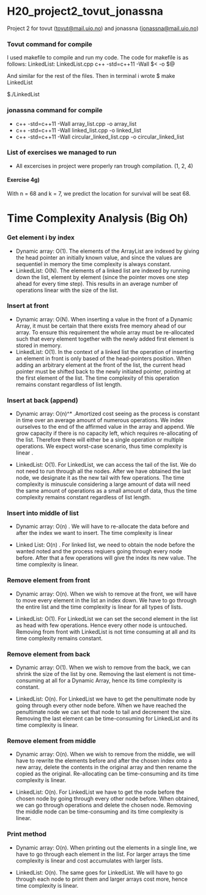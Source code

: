 # H20_project2_tovut_jonassna
Project 2 for tovut (tovut@mail.uio.no) and jonassna (jonassna@mail.uio.no)

### Tovut command for compile
I used makefile to compile and run my code. The code for makefile is as follows:
LinkedList: LinkedList.cpp
	c++ -std=c++11 -Wall $< -o $@
  
And similar for the rest of the files. Then in terminal i wrote
$ make LinkedList

$./LinkedList

### jonassna command for compile
* c++ -std=c++11 -Wall array_list.cpp -o array_list
* c++ -std=c++11 -Wall linked_list.cpp -o linked_list
* c++ -std=c++11 -Wall circular_linked_list.cpp -o circular_linked_list

### List of exercises we managed to run
* All excercises in project were properly ran trough compilation. (1, 2, 4)

#### Exercise 4g)
With n = 68 and k = 7, we predict the location for survival will be seat 68.

# Time Complexity Analysis (Big Oh)

### Get element i by index
* Dynamic array: O(1). The elements of the ArrayList are indexed by giving the head pointer an initially known value, and since the values are sequentiel in memory the time complexity is always constant.
* LinkedList: O(N). The elements of a linked list are indexed by running down the list, element by element (since the pointer moves one step ahead for every time step). This results in an average number of operations linear with the size of the list.

### Insert at front
* Dynamic array: O(N). When inserting a value in the front of a Dynamic Array, it must be certain that there exists free memory ahead of our array. To ensure this requirement the whole array must be re-allocated such that every element together with the newly added first element is stored in memory.
* LinkedList: O(1). In the context of a linked list the operation of inserting an element in front is only based of the head-pointers position. When adding an arbitrary element at the front of the list, the current head pointer must be shifted back to the newly initiated pointer, pointing at the first element of the list. The time complexity of this operation remains constant regardless of list length.


### Insert at back (append)
* Dynamic array: O(n)^* .Amortized cost seeing as the process is constant in time over an average amount of numerous operations. We index ourselves to the end of the affirmed value in the array and append. We grow capacity if there is no capacity left, which requires re-allocating of the list. Therefore there will either be a single operation or multiple operations. We expect worst-case scenario, thus time complexity is linear . 

* LinkedList: O(1). For LinkedList, we can access the tail of the list. We do not need to run through all the nodes. After we have obtained the last node, we designate it as the new tail with few operations. The time complexity is minuscule considering a large amount of data will need the same amount of operations as a small amount of data, thus the time complexity remains constant regardless of list length.

### Insert into middle of list
* Dynamic array: O(n) . We will have to re-allocate the data before and after the index we want to insert. The time complexity is linear

* Linked List: O(n) . For linked list, we need to obtain the node before the wanted noted and the process reqiuers going through every node before. After that a few operations will give the index its new value. The time complexity is linear.  

### Remove element from front
* Dynamic array: O(n). When we wish to remove at the front, we will have to move every element in the list an index down. We have to go through the entire list and the time complexity is linear for all types of lists. 

* LinkedList: O(1). For LinkedList we can set the second element in the list as head with few operations. Hence every other node is untouched. Removing from front with LinkedList is not time consuming at all and its time complexity remains constant.  


### Remove element from back
* Dynamic array: O(1). When we wish to remove from the back, we can shrink the size of the list by one. Removing the last element is not time-consuming at all for a Dynamic Array, hence its time complexity is constant.

* LinkedList: O(n). For LinkedList we have to get the penultimate node by going through every other node before. When we have reached the penultimate node we can set that node to tail and decrement the size. Removing the last element can be time-consuming for LinkedList and its time complexity is linear.

### Remove element from middle
* Dynamic array: O(n). When we wish to remove from the middle, we will have to rewrite the elements before and after the chosen index onto a new array, delete the contents in the original array and then rename the copied as the original. Re-allocating can be time-consuming and its time complexity is linear.

* LinkedList: O(n). For LinkedList we have to get the node before the chosen node by going through every other node before. When obtained, we can go through operations and delete the chosen node. Removing the middle node can be time-consuming and its time complexity is linear.

### Print method 
* Dynamic array: O(n). When printing out the elements in a single line, we have to go through each element in the list. For larger arrays the time complexity is linear and cost accumulates with larger lists.

* LinkedList: O(n). The same goes for LinkedList. We will have to go through each node to print them and larger arrays cost more, hence time complexity is linear. 
